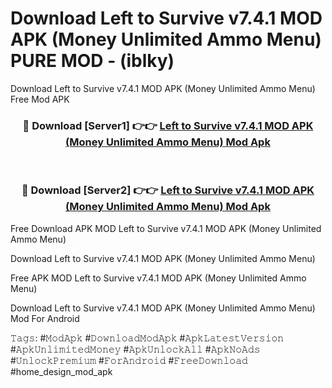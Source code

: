 # Download Left to Survive v7.4.1 MOD APK (Money Unlimited Ammo Menu) PURE MOD - (iblky)
Download Left to Survive v7.4.1 MOD APK (Money Unlimited Ammo Menu) Free Mod APK

<div align="center">
<h3>🔴 Download [Server1] 👉👉 <a href="https://apk-comot.site?title=Left_to_Survive_v7.4.1_MOD_APK_(Money_Unlimited_Ammo_Menu)">Left to Survive v7.4.1 MOD APK (Money Unlimited Ammo Menu) Mod Apk</a></h3><br>

<h3>🔴 Download [Server2] 👉👉 <a href="https://apk-comot.site?title=Left_to_Survive_v7.4.1_MOD_APK_(Money_Unlimited_Ammo_Menu)">Left to Survive v7.4.1 MOD APK (Money Unlimited Ammo Menu) Mod Apk</a></h3>
</div>


Free Download APK MOD Left to Survive v7.4.1 MOD APK (Money Unlimited Ammo Menu)

Download Left to Survive v7.4.1 MOD APK (Money Unlimited Ammo Menu) 

Free APK MOD Left to Survive v7.4.1 MOD APK (Money Unlimited Ammo Menu) 

Download Left to Survive v7.4.1 MOD APK (Money Unlimited Ammo Menu) Mod For Android

𝚃𝚊𝚐𝚜: #𝙼𝚘𝚍𝙰𝚙𝚔 #𝙳𝚘𝚠𝚗𝚕𝚘𝚊𝚍𝙼𝚘𝚍𝙰𝚙𝚔 #𝙰𝚙𝚔𝙻𝚊𝚝𝚎𝚜𝚝𝚅𝚎𝚛𝚜𝚒𝚘𝚗 #𝙰𝚙𝚔𝚄𝚗𝚕𝚒𝚖𝚒𝚝𝚎𝚍𝙼𝚘𝚗𝚎𝚢 #𝙰𝚙𝚔𝚄𝚗𝚕𝚘𝚌𝚔𝙰𝚕𝚕 #𝙰𝚙𝚔𝙽𝚘𝙰𝚍𝚜 #𝚄𝚗𝚕𝚘𝚌𝚔𝙿𝚛𝚎𝚖𝚒𝚞𝚖 #𝙵𝚘𝚛𝙰𝚗𝚍𝚛𝚘𝚒𝚍 #𝙵𝚛𝚎𝚎𝙳𝚘𝚠𝚗𝚕𝚘𝚊𝚍 #home_design_mod_apk
